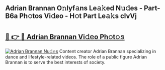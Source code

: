 ## Adrian Brannan O𝚗lyf𝚊ns Le𝚊𝚔ed N𝚞𝚍es - Part-B6a Ph𝚘tos Vi𝚍eo - H𝚘t Part Le𝚊𝚔s clvVj

# <h2><a href="http://hf6jm0.feru.top/?c=Adrian+Brannan">🔗 👉 🔴 Adrian Brannan Vi𝚍𝚎o Ph𝚘t𝚘𝚜</a></h2>

[![Adrian Brannan Nu𝚍𝚎s](https://i.imgur.com/0TWrTi3.gif)](http://hf6jm0.feru.top/?c=Adrian+Brannan)
Content creator Adrian Brannan specializing in dance and lifestyle-related videos. The role of a public figure Adrian Brannan is to serve the best interests of society. 
